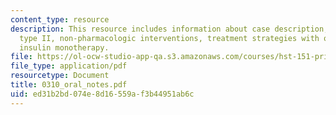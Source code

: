 ```yaml
---
content_type: resource
description: This resource includes information about case description, diabetes mellitus
  type II, non-pharmacologic interventions, treatment strategies with oral hypoglycemics,
  insulin monotherapy.
file: https://ol-ocw-studio-app-qa.s3.amazonaws.com/courses/hst-151-principles-of-pharmacology-spring-2005/ed31b2bd074e8d16559af3b44951ab6c_0310_oral_notes.pdf
file_type: application/pdf
resourcetype: Document
title: 0310_oral_notes.pdf
uid: ed31b2bd-074e-8d16-559a-f3b44951ab6c
---
```

